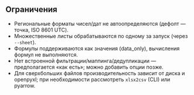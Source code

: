 ## Ограничения
- Региональные форматы чисел/дат не автоопределяются (дефолт — точка, ISO 8601 UTC).
- Множественные листы обрабатываются по одному за запуск (через `--sheet`).
- Формулы поддерживаются как значения (data_only), вычисления формул не выполняются.
- Нет встроенной фильтрации/маппинга/дедупликации — предполагается «как есть»; можно добавить опции позже.
- Для сверхбольших файлов производительность зависит от диска и openpyxl; при необходимости рассмотреть `xlsx2csv` (CLI) или pyarrow.
